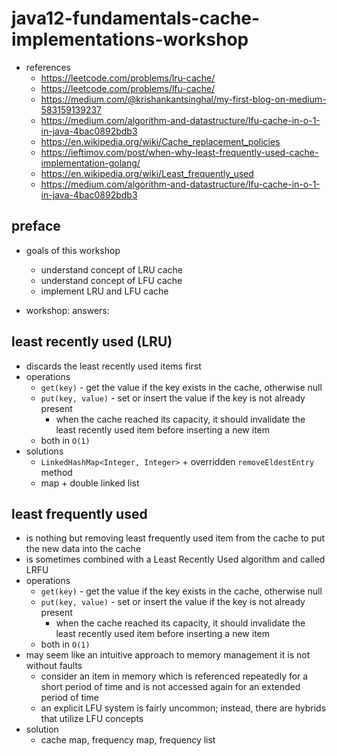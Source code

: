 # java12-fundamentals-cache-implementations-workshop

* references
    * https://leetcode.com/problems/lru-cache/
    * https://leetcode.com/problems/lfu-cache/
    * https://medium.com/@krishankantsinghal/my-first-blog-on-medium-583159139237
    * https://medium.com/algorithm-and-datastructure/lfu-cache-in-o-1-in-java-4bac0892bdb3
    * https://en.wikipedia.org/wiki/Cache_replacement_policies
    * https://ieftimov.com/post/when-why-least-frequently-used-cache-implementation-golang/
    * https://en.wikipedia.org/wiki/Least_frequently_used
    * https://medium.com/algorithm-and-datastructure/lfu-cache-in-o-1-in-java-4bac0892bdb3

## preface
* goals of this workshop
    * understand concept of LRU cache
    * understand concept of LFU cache
    * implement LRU and LFU cache

* workshop: answers: 

## least recently used (LRU)
* discards the least recently used items first
* operations
    * `get(key)` - get the value if the key exists in the cache, otherwise null
    * `put(key, value)` - set or insert the value if the key is not already present
        * when the cache reached its capacity, it should invalidate the least recently used item before inserting a 
        new item
    * both in `O(1)`
* solutions
    * `LinkedHashMap<Integer, Integer>` + overridden `removeEldestEntry` method
    * map + double linked list
    
## least frequently used 
* is nothing but removing least frequently used item from the cache to put the new data into the cache
* is sometimes combined with a Least Recently Used algorithm and called LRFU
* operations
    * `get(key)` - get the value if the key exists in the cache, otherwise null
    * `put(key, value)` - set or insert the value if the key is not already present
        * when the cache reached its capacity, it should invalidate the least recently used item before inserting a 
        new item
    * both in `O(1)`
* may seem like an intuitive approach to memory management it is not without faults
    * consider an item in memory which is referenced repeatedly for a short period of time and is not accessed again 
    for an extended period of time
    * an explicit LFU system is fairly uncommon; instead, there are hybrids that utilize LFU concepts
* solution
    * cache map, frequency map, frequency list